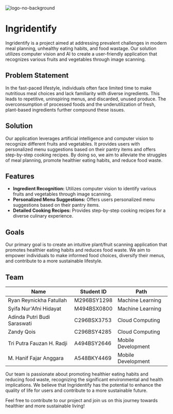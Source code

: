 

![logo-no-background](https://github.com/Ingridentify/.github/assets/60042724/c7d267f0-1111-48fc-b480-a821d3a78975)

# Ingridentify

Ingridentify is a project aimed at addressing prevalent challenges in modern meal planning, unhealthy eating habits, and food wastage. Our solution utilizes computer vision and AI to create a user-friendly application that recognizes various fruits and vegetables through image scanning.

## Problem Statement

In the fast-paced lifestyle, individuals often face limited time to make nutritious meal choices and lack familiarity with diverse ingredients. This leads to repetitive, uninspiring menus, and discarded, unused produce. The overconsumption of processed foods and the underutilization of fresh, plant-based ingredients further compound these issues.

## Solution

Our application leverages artificial intelligence and computer vision to recognize different fruits and vegetables. It provides users with personalized menu suggestions based on their pantry items and offers step-by-step cooking recipes. By doing so, we aim to alleviate the struggles of meal planning, promote healthier eating habits, and reduce food waste.

## Features

- **Ingredient Recognition:** Utilizes computer vision to identify various fruits and vegetables through image scanning.
- **Personalized Menu Suggestions:** Offers users personalized menu suggestions based on their pantry items.
- **Detailed Cooking Recipes:** Provides step-by-step cooking recipes for a diverse culinary experience.

## Goals

Our primary goal is to create an intuitive plant/fruit scanning application that promotes healthier eating habits and reduces food waste. We aim to empower individuals to make informed food choices, diversify their menus, and contribute to a more sustainable lifestyle.

## Team

| Name                          | Student ID  | Path                 |
| ----------------------------- | ----------- | -------------------- |
| Ryan Reynickha Fatullah       | M296BSY1298 | Machine Learning     |
| Syifa Nur'Afni Hidayat        | M494BSX0800 | Machine Learning     |
| Adinda Putri Budi Saraswati   | C296BSX3753 | Cloud Computing      |
| Zandy Qois                    | C296BSY4285 | Cloud Computing      |
| Tri Putra Fauzan H. Radji     | A494BSY2646 | Mobile Development   |
| M. Hanif Fajar Anggara        | A548BKY4469 | Mobile Development   |


Our team is passionate about promoting healthier eating habits and reducing food waste, recognizing the significant environmental and health implications. We believe that Ingridentify has the potential to enhance the quality of life for users and contribute to a more sustainable future.

Feel free to contribute to our project and join us on this journey towards healthier and more sustainable living!

